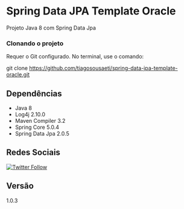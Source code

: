 # Spring Data JPA Template Oracle

Projeto Java 8 com Spring Data Jpa

### Clonando o projeto

Requer o Git configurado. No terminal, use o comando: 

git clone https://github.com/tiagosousaeti/spring-data-jpa-template-oracle.git

## Dependências
- Java 8
- Log4j 2.10.0
- Maven Compiler 3.2
- Spring Core 5.0.4
- Spring Data Jpa 2.0.5

## Redes Sociais
[![Twitter Follow](https://img.shields.io/twitter/follow/tiaguins.svg?style=social)](https://twitter.com/tiaguins)

## Versão
1.0.3